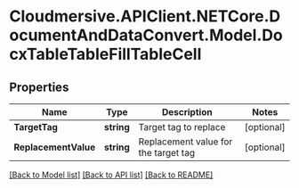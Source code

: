 # Cloudmersive.APIClient.NETCore.DocumentAndDataConvert.Model.DocxTableTableFillTableCell
## Properties

Name | Type | Description | Notes
------------ | ------------- | ------------- | -------------
**TargetTag** | **string** | Target tag to replace | [optional] 
**ReplacementValue** | **string** | Replacement value for the target tag | [optional] 

[[Back to Model list]](../README.md#documentation-for-models) [[Back to API list]](../README.md#documentation-for-api-endpoints) [[Back to README]](../README.md)

